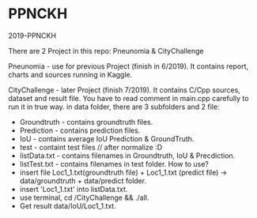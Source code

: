# PPNCKH
2019-PPNCKH

There are 2 Project in this repo: Pneunomia & CityChallenge

Pneunomia - use for previous Project (finish in 6/2019).
It contains report, charts and sources running in Kaggle.

CityChallenge - later Project (finish 7/2019). 
It contains C/Cpp sources, dataset and result file. You have to read comment in main.cpp carefully to run it in true way. in data folder, there are 3 subfolders and 2 file:
  + Groundtruth - contains groundtruth files.
  + Prediction  - contains prediction files.
  + IoU - contains average IoU Prediction & GroundTruth.
  + test  - containt test files // after normalize :D 
  + listData.txt  - contains filenames in Groundtruth, IoU & Precdiction.
  + listTest.txt  - contains filenames in test folder.
How to use? 
  + insert file Loc1_1.txt(groundtruth file) + Loc1_1.txt (predict file) -> data/groundtruth + data/predict folder.
  + insert 'Loc1_1.txt' into listData.txt.
  + use terminal, cd /CityChallenge && ./all.
  + Get result data/IoU/Loc1_1.txt.